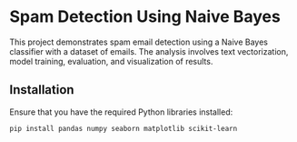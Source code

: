 # Spam Detection Using Naive Bayes

This project demonstrates spam email detection using a Naive Bayes classifier with a dataset of emails. The analysis involves text vectorization, model training, evaluation, and visualization of results.

## Installation

Ensure that you have the required Python libraries installed:

```bash
pip install pandas numpy seaborn matplotlib scikit-learn
